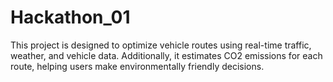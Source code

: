 # Hackathon_01
This project is designed to optimize vehicle routes using real-time traffic, weather, and vehicle data. Additionally, it estimates CO2 emissions for each route, helping users make environmentally friendly decisions.
